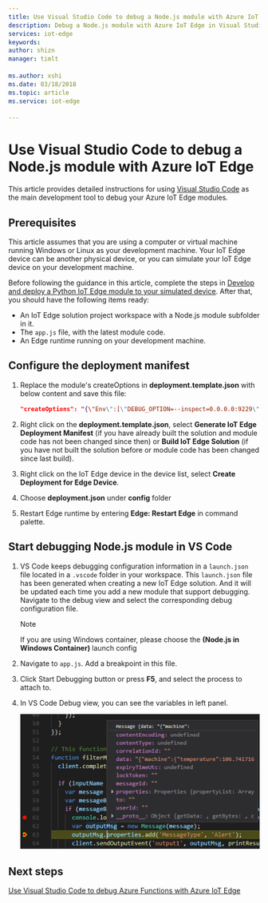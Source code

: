 ```yaml
---
title: Use Visual Studio Code to debug a Node.js module with Azure IoT Edge | Microsoft Docs
description: Debug a Node.js module with Azure IoT Edge in Visual Studio Code.
services: iot-edge
keywords: 
author: shizn
manager: timlt

ms.author: xshi
ms.date: 03/18/2018
ms.topic: article
ms.service: iot-edge

---
```


# Use Visual Studio Code to debug a Node.js module with Azure IoT Edge
This article provides detailed instructions for using [Visual Studio Code](https://code.visualstudio.com/) as the main development tool to debug your Azure IoT Edge modules.

## Prerequisites
This article assumes that you are using a computer or virtual machine running Windows or Linux as your development machine. Your IoT Edge device can be another physical device, or you can simulate your IoT Edge device on your development machine.

Before following the guidance in this article, complete the steps in  [Develop and deploy a Python IoT Edge module to your simulated device](tutorial-node-module.md). After that, you should have the following items ready:
- An IoT Edge solution project workspace with a Node.js module subfolder in it.
- The `app.js` file, with the latest module code.
- An Edge runtime running on your development machine.

## Configure the deployment manifest 
1. Replace the module's createOptions in **deployment.template.json** with below content and save this file: 
    ```json
    "createOptions": "{\"Env\":[\"DEBUG_OPTION=--inspect=0.0.0.0:9229\"],\"ExposedPorts\":{\"9229/tcp\":{}},\"HostConfig\":{\"PortBindings\":{\"9229/tcp\":[{\"HostPort\":\"9229\"}]}}}" 
    ```

2. Right click on the **deployment.template.json**, select **Generate IoT Edge Deployment Manifest** (if you have already built the solution and module code has not been changed since then) or **Build IoT Edge Solution** (if you have not built the solution before or module code has been changed since last build).

3. Right click on the IoT Edge device in the device list, select **Create Deployment for Edge Device**.

4. Choose **deployment.json** under **config** folder 

5. Restart Edge runtime by entering **Edge: Restart Edge** in command palette.

## Start debugging Node.js module in VS Code
1. VS Code keeps debugging configuration information in a `launch.json` file located in a `.vscode` folder in your workspace. This `launch.json` file has been generated when creating a new IoT Edge solution. And it will be updated each time you add a new module that support debugging. Navigate to the debug view and select the corresponding debug configuration file.
    > [!NOTE]
    > If you are using Windows container, please choose the **(Node.js in Windows Container)** launch config 

2. Navigate to `app.js`. Add a breakpoint in this file.

3. Click Start Debugging button or press **F5**, and select the process to attach to.

4. In VS Code Debug view, you can see the variables in left panel. 

    ![Hit breakpoint](./media/how-to-vscode-debug-node-module/hit-breakpoint.png)

## Next steps

[Use Visual Studio Code to debug Azure Functions with Azure IoT Edge](how-to-vscode-debug-azure-function.md)

